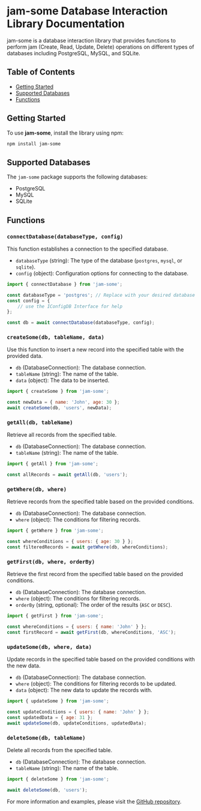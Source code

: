 # jam-some Database Interaction Library Documentation

jam-some is a database interaction library that provides functions to perform jam (Create, Read, Update, Delete) operations on different types of databases including PostgreSQL, MySQL, and SQLite.

## Table of Contents

- [Getting Started](#getting-started)
- [Supported Databases](#supported-databases)
- [Functions](#functions)

## Getting Started

To use **jam-some**, install the library using npm:

```bash
npm install jam-some
```

## Supported Databases

The `jam-some` package supports the following databases:

- PostgreSQL
- MySQL
- SQLite

## Functions

### `connectDatabase(databaseType, config)`

This function establishes a connection to the specified database.

- `databaseType` (string): The type of the database (`postgres`, `mysql`, or `sqlite`).
- `config` (object): Configuration options for connecting to the database.

```javascript
import { connectDatabase } from 'jam-some';

const databaseType = 'postgres'; // Replace with your desired database type
const config = {
    // use the IConfigDB Interface for help
};

const db = await connectDatabase(databaseType, config);
```

### `createSome(db, tableName, data)`

Use this function to insert a new record into the specified table with the provided data.

- `db` (DatabaseConnection): The database connection.
- `tableName` (string): The name of the table.
- `data` (object): The data to be inserted.

```javascript
import { createSome } from 'jam-some';

const newData = { name: 'John', age: 30 };
await createSome(db, 'users', newData);
```

### `getAll(db, tableName)`

Retrieve all records from the specified table.

- `db` (DatabaseConnection): The database connection.
- `tableName` (string): The name of the table.

```javascript
import { getAll } from 'jam-some';

const allRecords = await getAll(db, 'users');
```

### `getWhere(db, where)`

Retrieve records from the specified table based on the provided conditions.

- `db` (DatabaseConnection): The database connection.
- `where` (object): The conditions for filtering records.

```javascript
import { getWhere } from 'jam-some';

const whereConditions = { users: { age: 30 } };
const filteredRecords = await getWhere(db, whereConditions);
```

### `getFirst(db, where, orderBy)`

Retrieve the first record from the specified table based on the provided conditions.

- `db` (DatabaseConnection): The database connection.
- `where` (object): The conditions for filtering records.
- `orderBy` (string, optional): The order of the results (`ASC` or `DESC`).

```javascript
import { getFirst } from 'jam-some';

const whereConditions = { users: { name: 'John' } };
const firstRecord = await getFirst(db, whereConditions, 'ASC');
```

### `updateSome(db, where, data)`

Update records in the specified table based on the provided conditions with the new data.

- `db` (DatabaseConnection): The database connection.
- `where` (object): The conditions for filtering records to be updated.
- `data` (object): The new data to update the records with.

```javascript
import { updateSome } from 'jam-some';

const updateConditions = { users: { name: 'John' } };
const updatedData = { age: 31 };
await updateSome(db, updateConditions, updatedData);
```

### `deleteSome(db, tableName)`

Delete all records from the specified table.

- `db` (DatabaseConnection): The database connection.
- `tableName` (string): The name of the table.

```javascript
import { deleteSome } from 'jam-some';

await deleteSome(db, 'users');
```

For more information and examples, please visit the [GitHub repository](https://github.com/IzaanAnwar/jam-some).
